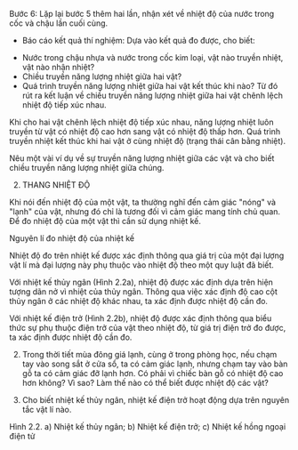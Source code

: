 Bước 6: Lặp lại bước 5 thêm hai lần, nhận xét về nhiệt độ của nước trong cốc và chậu lần cuối cùng.

* Báo cáo kết quả thí nghiệm:
Dựa vào kết quả đo được, cho biết:
- Nước trong chậu nhựa và nước trong cốc kim loại, vật nào truyền nhiệt, vật nào nhận nhiệt?
- Chiều truyền năng lượng nhiệt giữa hai vật?
- Quá trình truyền năng lượng nhiệt giữa hai vật kết thúc khi nào?
Từ đó rút ra kết luận về chiều truyền năng lượng nhiệt giữa hai vật chênh lệch nhiệt độ tiếp xúc nhau.

Khi cho hai vật chênh lệch nhiệt độ tiếp xúc nhau, năng lượng nhiệt luôn truyền từ vật có nhiệt độ cao hơn sang vật có nhiệt độ thấp hơn. Quá trình truyền nhiệt kết thúc khi hai vật ở cùng nhiệt độ (trạng thái cân bằng nhiệt).

Nêu một vài ví dụ về sự truyền năng lượng nhiệt giữa các vật và cho biết chiều truyền năng lượng nhiệt giữa chúng.

2. THANG NHIỆT ĐỘ

Khi nói đến nhiệt độ của một vật, ta thường nghĩ đến cảm giác "nóng" và "lạnh" của vật, nhưng đó chỉ là tương đối vì cảm giác mang tính chủ quan. Để đo nhiệt độ của một vật thì cần sử dụng nhiệt kế.

Nguyên lí đo nhiệt độ của nhiệt kế

Nhiệt độ đo trên nhiệt kế được xác định thông qua giá trị của một đại lượng vật lí mà đại lượng này phụ thuộc vào nhiệt độ theo một quy luật đã biết.

Với nhiệt kế thủy ngân (Hình 2.2a), nhiệt độ được xác định dựa trên hiện tượng dãn nở vì nhiệt của thủy ngân. Thông qua việc xác định độ cao cột thủy ngân ở các nhiệt độ khác nhau, ta xác định được nhiệt độ cần đo.

Với nhiệt kế điện trở (Hình 2.2b), nhiệt độ được xác định thông qua biểu thức sự phụ thuộc điện trở của vật theo nhiệt độ, từ giá trị điện trở đo được, ta xác định được nhiệt độ cần đo.

2. Trong thời tiết mùa đông giá lạnh, cùng ở trong phòng học, nếu chạm tay vào song sắt ở cửa sổ, ta có cảm giác lạnh, nhưng chạm tay vào bàn gỗ ta có cảm giác đỡ lạnh hơn. Có phải vì chiếc bàn gỗ có nhiệt độ cao hơn không? Vì sao? Làm thế nào có thể biết được nhiệt độ các vật?

3. Cho biết nhiệt kế thủy ngân, nhiệt kế điện trở hoạt động dựa trên nguyên tắc vật lí nào.

Hình 2.2. a) Nhiệt kế thủy ngân; b) Nhiệt kế điện trở; c) Nhiệt kế hồng ngoại điện tử